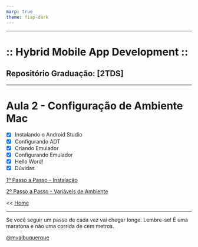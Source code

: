 ```yaml
---
marp: true
theme: fiap-dark
---
```

<!-- _class: logo -->

---
<!--_class: title-->

# :: Hybrid Mobile App Development ::
## Repositório Graduação: [2TDS] 

---

# Aula 2 - Configuração de Ambiente Mac

- [X] Instalando o Android Studio
- [X] Configurando ADT
- [X] Criando Emulador
- [X] Configurando Emulador
- [X] Hello Word!
- [X] Dúvidas

[1º Passo a Passo  - Instalação](/02_Quarta-feira_09_08_2023/src/Instalacao.md)

[2º Passo a Passo - Variáveis de Ambiente](/02_Quarta-feira_09_08_2023/src/VariaveldeAmbienteMacOS.md)

 << [Home](/01_Kotlin/README.md)

---
Se você seguir um passo de cada vez vai chegar longe. Lembre-se! É uma maratona e não uma corrida de cem metros.

[@mvalbuquerque](http://www.linkedin.com/in/mvalbuquerque)